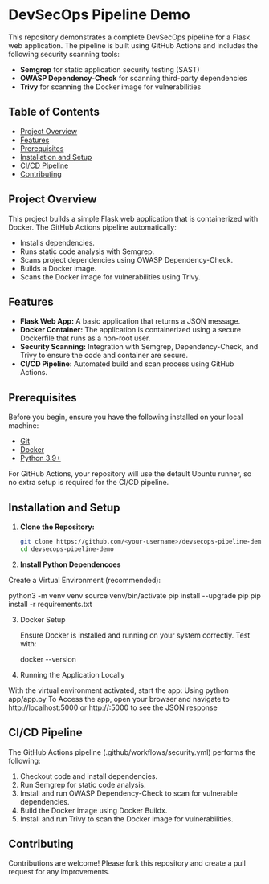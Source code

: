 # DevSecOps Pipeline Demo

This repository demonstrates a complete DevSecOps pipeline for a Flask web application. The pipeline is built using GitHub Actions and includes the following security scanning tools:

- **Semgrep** for static application security testing (SAST)
- **OWASP Dependency-Check** for scanning third-party dependencies
- **Trivy** for scanning the Docker image for vulnerabilities

## Table of Contents

- [Project Overview](#project-overview)
- [Features](#features)
- [Prerequisites](#prerequisites)
- [Installation and Setup](#installation-and-setup)
- [CI/CD Pipeline](#cicd-pipeline)
- [Contributing](#contributing)

## Project Overview

This project builds a simple Flask web application that is containerized with Docker. The GitHub Actions pipeline automatically:
- Installs dependencies.
- Runs static code analysis with Semgrep.
- Scans project dependencies using OWASP Dependency-Check.
- Builds a Docker image.
- Scans the Docker image for vulnerabilities using Trivy.

## Features

- **Flask Web App:** A basic application that returns a JSON message.
- **Docker Container:** The application is containerized using a secure Dockerfile that runs as a non-root user.
- **Security Scanning:** Integration with Semgrep, Dependency-Check, and Trivy to ensure the code and container are secure.
- **CI/CD Pipeline:** Automated build and scan process using GitHub Actions.

## Prerequisites

Before you begin, ensure you have the following installed on your local machine:
- [Git](https://git-scm.com/)
- [Docker](https://www.docker.com/)
- [Python 3.9+](https://www.python.org/)

For GitHub Actions, your repository will use the default Ubuntu runner, so no extra setup is required for the CI/CD pipeline.

## Installation and Setup

1. **Clone the Repository:**

   ```bash
   git clone https://github.com/<your-username>/devsecops-pipeline-demo.git
   cd devsecops-pipeline-demo

2. **Install Python Dependencoes**

Create a Virtual Environment (recommended):

   python3 -m venv venv
   source venv/bin/activate
   pip install --upgrade pip
   pip install -r requirements.txt

3. Docker Setup
   
   Ensure Docker is installed and running on your system correctly. Test with:

   docker --version

4. Running the Application Locally

With the virtual environment activated, start the app:
   Using python app/app.py
   To Access the app, open your browser and navigate to http://localhost:5000 or http://<your ip addr>:5000 to see the JSON response

## CI/CD Pipeline

The GitHub Actions pipeline (.github/workflows/security.yml) performs the following:

  1. Checkout code and install dependencies.
  2. Run Semgrep for static code analysis.
  3. Install and run OWASP Dependency-Check to scan for vulnerable dependencies.
  4. Build the Docker image using Docker Buildx.
  5. Install and run Trivy to scan the Docker image for vulnerabilities.

## Contributing

  Contributions are welcome! Please fork this repository and create a pull request for any improvements.



